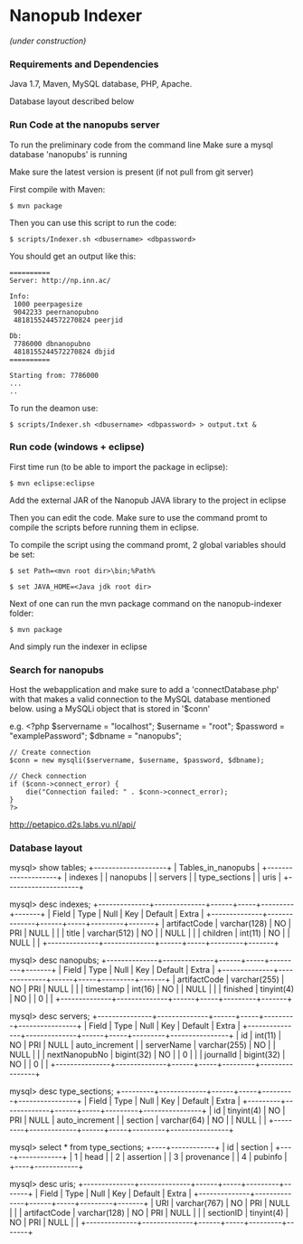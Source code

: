 Nanopub Indexer
===============

_(under construction)_


### Requirements and Dependencies

Java 1.7, Maven, MySQL database, PHP, Apache.

Database layout described below

### Run Code at the nanopubs server

To run the preliminary code from the command line
Make sure a mysql database 'nanopubs' is running

Make sure the latest version is present (if not pull from git server)

First compile with Maven:

    $ mvn package

Then you can use this script to run the code:

    $ scripts/Indexer.sh <dbusername> <dbpassword>

You should get an output like this:

    ==========
	Server: http://np.inn.ac/

	Info:
	 1000 peerpagesize
	 9042233 peernanopubno
	 4818155244572270824 peerjid

	Db:
	 7786000 dbnanopubno
	 4818155244572270824 dbjid
	==========

	Starting from: 7786000
	...
	..

	
To run the deamon use:

	$ scripts/Indexer.sh <dbusername> <dbpassword> > output.txt &

### Run code (windows + eclipse)

First time run (to be able to import the package in eclipse):

	$ mvn eclipse:eclipse
	
Add the external JAR of the Nanopub JAVA library to the project in eclipse

Then you can edit the code. Make sure to use the command promt to compile the scripts before running them in eclipse.

To compile the script using the command promt, 2 global variables should be set: 

	$ set Path=<mvn root dir>\bin;%Path%
	
	$ set JAVA_HOME=<Java jdk root dir>

Next of one can run the mvn package command on the nanopub-indexer folder:

	$ mvn package

And simply run the indexer in eclipse

### Search for nanopubs
Host the webapplication and make sure to add a
'connectDatabase.php' with that makes a valid connection to the MySQL database mentioned below.
using a MySQLi object that is stored in '$conn'

e.g.
	<?php
	$servername = "localhost";
	$username = "root";
	$password = "examplePassword";
	$dbname = "nanopubs";

	// Create connection
	$conn = new mysqli($servername, $username, $password, $dbname);

	// Check connection
	if ($conn->connect_error) {
		die("Connection failed: " . $conn->connect_error);
	} 
	?>

http://petapico.d2s.labs.vu.nl/api/

### Database layout
mysql> show tables;
+--------------------+
| Tables_in_nanopubs |
+--------------------+
| indexes            |
| nanopubs           |
| servers            |
| type_sections      |
| uris               |
+--------------------+

mysql> desc indexes;
+--------------+--------------+------+-----+---------+-------+
| Field        | Type         | Null | Key | Default | Extra |
+--------------+--------------+------+-----+---------+-------+
| artifactCode | varchar(128) | NO   | PRI | NULL    |       |
| title        | varchar(512) | NO   |     | NULL    |       |
| children     | int(11)      | NO   |     | NULL    |       |
+--------------+--------------+------+-----+---------+-------+

mysql> desc nanopubs;
+--------------+--------------+------+-----+---------+-------+
| Field        | Type         | Null | Key | Default | Extra |
+--------------+--------------+------+-----+---------+-------+
| artifactCode | varchar(255) | NO   | PRI | NULL    |       |
| timestamp    | int(16)      | NO   |     | NULL    |       |
| finished     | tinyint(4)   | NO   |     | 0       |       |
+--------------+--------------+------+-----+---------+-------+

mysql> desc servers;
+---------------+--------------+------+-----+---------+----------------+
| Field         | Type         | Null | Key | Default | Extra          |
+---------------+--------------+------+-----+---------+----------------+
| id            | int(11)      | NO   | PRI | NULL    | auto_increment |
| serverName    | varchar(255) | NO   |     | NULL    |                |
| nextNanopubNo | bigint(32)   | NO   |     | 0       |                |
| journalId     | bigint(32)   | NO   |     | 0       |                |
+---------------+--------------+------+-----+---------+----------------+

mysql> desc type_sections;
+---------+-------------+------+-----+---------+----------------+
| Field   | Type        | Null | Key | Default | Extra          |
+---------+-------------+------+-----+---------+----------------+
| id      | tinyint(4)  | NO   | PRI | NULL    | auto_increment |
| section | varchar(64) | NO   |     | NULL    |                |
+---------+-------------+------+-----+---------+----------------+

mysql> select * from type_sections;
+----+------------+
| id | section    |
+----+------------+
|  1 | head       |
|  2 | assertion  |
|  3 | provenance |
|  4 | pubinfo    |
+----+------------+

mysql> desc uris;
+--------------+--------------+------+-----+---------+-------+
| Field        | Type         | Null | Key | Default | Extra |
+--------------+--------------+------+-----+---------+-------+
| URI          | varchar(767) | NO   | PRI | NULL    |       |
| artifactCode | varchar(128) | NO   | PRI | NULL    |       |
| sectionID    | tinyint(4)   | NO   | PRI | NULL    |       |
+--------------+--------------+------+-----+---------+-------+
